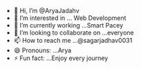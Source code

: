 - 👋 Hi, I’m @AryaJadahv
- 👀 I’m interested in ... Web Development 
- 🌱 I’m currently working ...Smart Pacey
- 💞️ I’m looking to collaborate on ...everyone
- 📫 How to reach me ...@sagarjadhav0031
- 😄 Pronouns: ...Arya
- ⚡ Fun fact: ...Enjoy every journey

<!---
AryaJadahv/AryaJadahv is a ✨ special ✨ repository because its `README.md` (this file) appears on your GitHub profile.
You can click the Preview link to take a look at your changes.
--->
